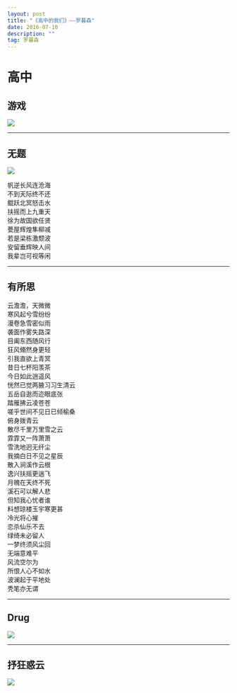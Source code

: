 ```yaml
---
layout: post
title: "《高中的我们》——罗暮森"
date: 2016-07-10
description: ""
tag: 罗暮森
---
```


# 高中

## 游戏

![](/images/posts/2016-07-10-gao-zhong-1.png)

* * *

## 无题

![](/images/posts/2016-07-10-gao-zhong-2.png)

帆逆长风连沧海  
不到天际终不还  
鲲跃北冥怒击水  
扶摇而上九重天  
徐为故国欲任贤  
甍屋辉煌隼柳减  
若是梁栋激颓波  
安留垂辉映人间  
我辈岂可视等闲  

* * *

## 有所思
云澹澹，天微微  
寒风起兮雪纷纷  
漫卷急雪密似雨  
袭面作雾失路深  
目阖东西随风行  
狂风翛然身更轻  
引我直欲上青冥  
昔日七杯阳羡茶  
今日如此逍遥风  
恍然已觉两腋习习生清云  
五岳自逖而迩眼底张  
踏雁拂云凌苍苍  
嗟乎世间不见日已倾榆桑  
俯身拨青云  
散尽千里万里雪之云  
霏霏又一阵萧萧  
雪洗地迥无纤尘  
我摘白日不见之星辰  
散入涧溪作云根  
逸兴扶摇更遄飞  
月魄在天终不死  
溪石可以解人悲  
但知我心忧者谁  
料想琼楼玉宇寒更甚  
冷光将心摧  
恋杀仙乐不去  
绿绮未必留人  
一梦终须风尘回  
无端意难平  
风流空尔为  
所恨人心不如水  
波澜起于平地处  
秃笔亦无谓  

* * *

## Drug

![](/images/posts/2016-07-10-gao-zhong-3.jpg)

* * *

## 抒狂惑云

![](/images/posts/2016-07-10-gao-zhong-4.jpg)
